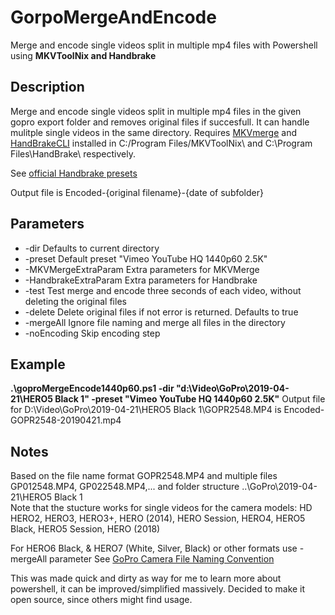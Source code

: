 # GorpoMergeAndEncode
Merge and encode single videos split in multiple mp4 files with Powershell using **MKVToolNix and Handbrake**

## Description
Merge and encode single videos split in multiple mp4 files in the given gopro export folder and removes original files if succesfull.
It can handle mulitple single videos in the same directory.
Requires [MKVmerge](https://mkvtoolnix.download/) and [HandBrakeCLI](https://handbrake.fr/downloads2.php) installed in C:/Program Files/MKVToolNix\ and C:\Program Files\HandBrake\ respectively.


See [official Handbrake presets](https://handbrake.fr/docs/en/latest/technical/official-presets.html)

Output file is Encoded-{original filename}-{date of subfolder}

## Parameters

* -dir Defaults to current directory
* -preset Default preset "Vimeo YouTube HQ 1440p60 2.5K"
* -MKVMergeExtraParam Extra parameters for MKVMerge
* -HandbrakeExtraParam Extra parameters for Handbrake
* -test Test merge and encode three seconds of each video, without deleting the original files
* -delete Delete original files if not error is returned. Defaults to true
* -mergeAll Ignore file naming and merge all files in the directory
* -noEncoding Skip encoding step


## Example
**.\goproMergeEncode1440p60.ps1 -dir "d:\Video\GoPro\2019-04-21\HERO5 Black 1\" -preset "Vimeo YouTube HQ 1440p60 2.5K"**
Output file for D:\Video\GoPro\2019-04-21\HERO5 Black 1\GOPR2548.MP4 is Encoded-GOPR2548-20190421.mp4

## Notes
Based on the file name format GOPR2548.MP4 and multiple files GP012548.MP4, GP022548.MP4,... and folder structure ..\GoPro\2019-04-21\HERO5 Black 1\
Note that the stucture works for single videos for the camera models: HD HERO2, HERO3, HERO3+, HERO (2014), HERO Session, HERO4, HERO5 Black, HERO5 Session, HERO (2018)

For HERO6 Black, & HERO7 (White, Silver, Black) or other formats use -mergeAll parameter
See [GoPro Camera File Naming Convention](https://gopro.com/help/articles/question_answer/GoPro-Camera-File-Naming-Convention)

This was made quick and dirty as way for me to learn more about powershell, it can be improved/simplified massively.
Decided to make it open source, since others might find usage.
